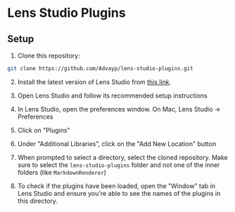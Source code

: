 # Lens Studio Plugins

## Setup

1. Clone this repository:

```bash
git clone https://github.com/Advayp/lens-studio-plugins.git
```

2. Install the latest version of Lens Studio from [this link](https://ar.snap.com/download?lang=en-US).

3. Open Lens Studio and follow its recommended setup instructions

4. In Lens Studio, open the preferences window. On Mac, Lens Studio -> Preferences

5. Click on "Plugins"

6. Under "Additional Libraries", click on the "Add New Location" button

7. When prompted to select a directory, select the cloned repository. Make sure to select the `lens-studio-plugins` folder and not one of the inner folders (like `MarkdownRenderer`)

8. To check if the plugins have been loaded, open the "Window" tab in Lens Studio and ensure you're able to see the names of the plugins in this directory.
